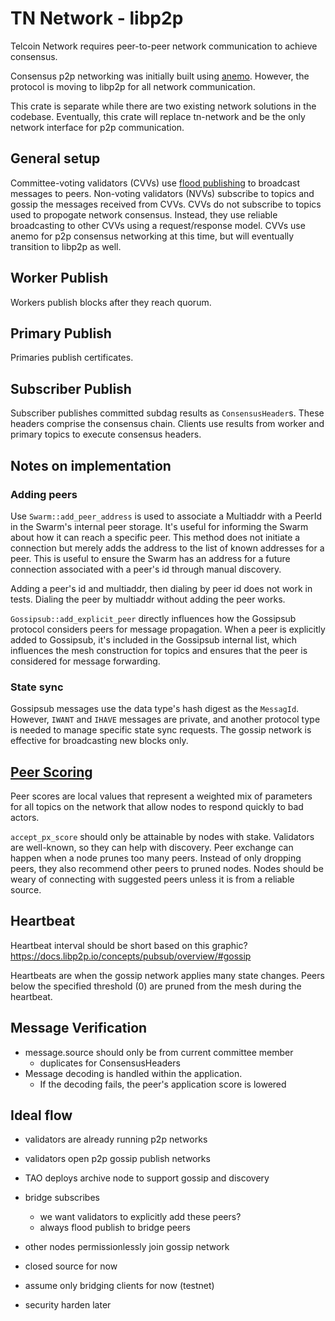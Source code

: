 # TN Network - libp2p

Telcoin Network requires peer-to-peer network communication to achieve consensus.

Consensus p2p networking was initially built using [anemo](https://github.com/mystenlabs/anemo.git).
However, the protocol is moving to libp2p for all network communication.

This crate is separate while there are two existing network solutions in the codebase.
Eventually, this crate will replace tn-network and be the only network interface for p2p communication.

## General setup

Committee-voting validators (CVVs) use [flood publishing](https://github.com/libp2p/specs/blob/master/pubsub/gossipsub/gossipsub-v1.1.md#flood-publishing) to broadcast messages to peers.
Non-voting validators (NVVs) subscribe to topics and gossip the messages received from CVVs.
CVVs do not subscribe to topics used to propogate network consensus. Instead, they use reliable broadcasting to other CVVs using a request/response model.
CVVs use anemo for p2p consensus networking at this time, but will eventually transition to libp2p as well.

## Worker Publish

Workers publish blocks after they reach quorum.

## Primary Publish

Primaries publish certificates.

## Subscriber Publish

Subscriber publishes committed subdag results as `ConsensusHeader`s.
These headers comprise the consensus chain.
Clients use results from worker and primary topics to execute consensus headers.

## Notes on implementation

### Adding peers

Use `Swarm::add_peer_address` is used to associate a Multiaddr with a PeerId in the Swarm's internal peer storage.
It's useful for informing the Swarm about how it can reach a specific peer.
This method does not initiate a connection but merely adds the address to the list of known addresses for a peer.
This is useful to ensure the Swarm has an address for a future connection associated with a peer's id through manual discovery.

Adding a peer's id and multiaddr, then dialing by peer id does not work in tests.
Dialing the peer by multiaddr without adding the peer works.

`Gossipsub::add_explicit_peer` directly influences how the Gossipsub protocol considers peers for message propagation.
When a peer is explicitly added to Gossipsub, it's included in the Gossipsub internal list, which influences the mesh construction for topics and ensures that the peer is considered for message forwarding.

### State sync

Gossipsub messages use the data type's hash digest as the `MessagId`.
However, `IWANT` and `IHAVE` messages are private, and another protocol type is needed to manage specific state sync requests.
The gossip network is effective for broadcasting new blocks only.

## [Peer Scoring](https://github.com/libp2p/specs/blob/master/pubsub/gossipsub/gossipsub-v1.1.md#peer-scoring)

Peer scores are local values that represent a weighted mix of parameters for all topics on the network that allow nodes to respond quickly to bad actors.

`accept_px_score` should only be attainable by nodes with stake.
Validators are well-known, so they can help with discovery.
Peer exchange can happen when a node prunes too many peers.
Instead of only dropping peers, they also recommend other peers to pruned nodes.
Nodes should be weary of connecting with suggested peers unless it is from a reliable source.


## Heartbeat

Heartbeat interval should be short based on this graphic? https://docs.libp2p.io/concepts/pubsub/overview/#gossip

Heartbeats are when the gossip network applies many state changes.
Peers below the specified threshold (0) are pruned from the mesh during the heartbeat.


## Message Verification

- message.source should only be from current committee member
  - duplicates for ConsensusHeaders
- Message decoding is handled within the application.
  - If the decoding fails, the peer's application score is lowered

## Ideal flow

- validators are already running p2p networks
- validators open p2p gossip publish networks
- TAO deploys archive node to support gossip and discovery
- bridge subscribes
  - we want validators to explicitly add these peers?
  - always flood publish to bridge peers
- other nodes permissionlessly join gossip network


- closed source for now
- assume only bridging clients for now (testnet)
- security harden later
